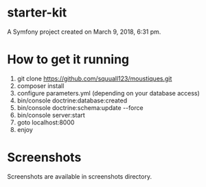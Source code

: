 starter-kit
===========

A Symfony project created on March 9, 2018, 6:31 pm.


# How to get it running

1) git clone https://github.com/squuall123/moustiques.git
2) composer install
3) configure parameters.yml (depending on your database access)
4) bin/console doctrine:database:created
5) bin/console doctrine:schema:update --force
6) bin/console server:start
7) goto localhost:8000
8) enjoy

# Screenshots

Screenshots are available in screenshots directory.

